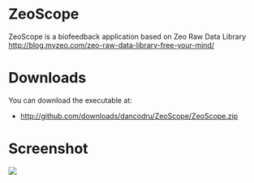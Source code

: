 ZeoScope
========

ZeoScope is a biofeedback application based on Zeo Raw Data Library http://blog.myzeo.com/zeo-raw-data-library-free-your-mind/

Downloads
=========

You can download the executable at:

* http://github.com/downloads/dancodru/ZeoScope/ZeoScope.zip
 
Screenshot
==========
 
[![](http://farm7.static.flickr.com/6049/5883936252_a7e8fe2155_b_d.jpg)](http://farm7.static.flickr.com/6049/5883936252_a7e8fe2155_b_d.jpg)